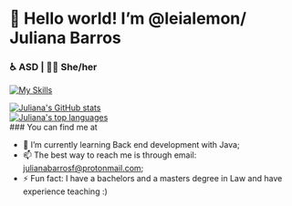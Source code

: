 # 👋 Hello world! I’m @leialemon/ Juliana Barros
### ♿ ASD | 👩‍💻 She/her

[![My Skills](https://skillicons.dev/icons?i=html,css,java,spring,postman,postgres,c,py,bash,git,linux,ubuntu,mint,idea,neovim)](https://skillicons.dev)
<div style="display:flex;flex-direction:column">
<a href="https://github.com/anuraghazra/github-readme-stats">
  <img align="center" src="https://github-readme-stats.vercel.app/api?username=leialemon&show_icons=true&theme=omni" alt="Juliana's GitHub stats">
</a>
  
<a href="https://github.com/anuraghazra/github-readme-stats">
  <img align="center" src="https://github-readme-stats.vercel.app/api/top-langs/?username=leialemon&theme=omni" alt="Juliana's top languages">
</a>  
</div>
### You can find me at


- 🌱 I’m currently learning Back end development with Java;
- 📫 The best way to reach me is through email: julianabarrosf@protonmail.com;
- ⚡ Fun fact: I have a bachelors and a masters degree in Law and have experience teaching :)

<!---
leialemon/leialemon is a ✨ special ✨ repository because its `README.md` (this file) appears on your GitHub profile.
You can click the Preview link to take a look at your changes.
--->
